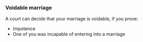###  Voidable marriage

A court can decide that your marriage is voidable, if you prove:

  * Impotence 
  * One of you was incapable of entering into a marriage 
